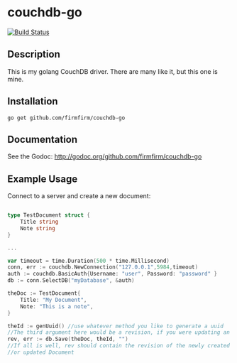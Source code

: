couchdb-go
==========

[![Build Status](https://travis-ci.org/firmfirm/couchdb-go.svg?branch=master)](https://travis-ci.org/firmfirm/couchdb-go)

Description
-----------

This is my golang CouchDB driver.  There are many like it, but this one is mine.


Installation
------------

```
go get github.com/firmfirm/couchdb-go
```

Documentation
-------------

See the Godoc: http://godoc.org/github.com/firmfirm/couchdb-go

Example Usage
-------------

Connect to a server and create a new document:

```go

type TestDocument struct {
	Title string
	Note string
}

...

var timeout = time.Duration(500 * time.Millisecond)
conn, err := couchdb.NewConnection("127.0.0.1",5984,timeout)
auth := couchdb.BasicAuth{Username: "user", Password: "password" }
db := conn.SelectDB("myDatabase", &auth)

theDoc := TestDocument{
	Title: "My Document",
	Note: "This is a note",
}

theId := genUuid() //use whatever method you like to generate a uuid
//The third argument here would be a revision, if you were updating an existing document
rev, err := db.Save(theDoc, theId, "")  
//If all is well, rev should contain the revision of the newly created
//or updated Document
```








